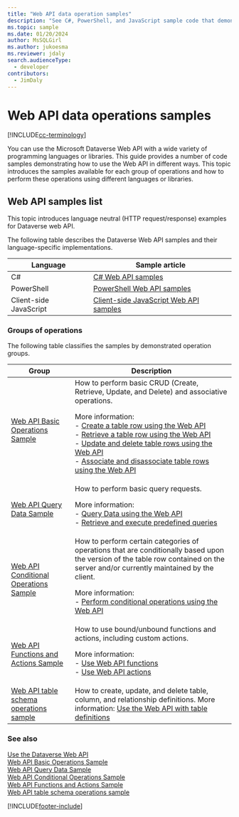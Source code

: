 ```yaml
---
title: "Web API data operation samples"
description: "See C#, PowerShell, and JavaScript sample code that demonstrates how to use the Microsoft Dataverse Web API for basic table row operations, data query, conditional operations, and functions and actions."
ms.topic: sample
ms.date: 01/20/2024
author: MsSQLGirl
ms.author: jukoesma
ms.reviewer: jdaly
search.audienceType: 
  - developer
contributors: 
  - JimDaly
---
```


# Web API data operations samples

[!INCLUDE[cc-terminology](../includes/cc-terminology.md)]

You can use the Microsoft Dataverse Web API with a wide variety of programming languages or libraries. This guide provides a number of code samples demonstrating how to use the Web API in different ways. This topic introduces the samples available for each group of operations and how to perform these operations using different languages or libraries.
  
## Web API samples list

This topic introduces language neutral (HTTP request/response) examples for Dataverse web API.

The following table describes the Dataverse Web API samples and their language-specific implementations.

|Language|Sample article|
|---------|---------|
|C#|[C# Web API samples](web-api-samples-csharp.md)|
|PowerShell|[PowerShell Web API samples](web-api-samples-powershell.md)|
|Client-side JavaScript|[Client-side JavaScript Web API samples](web-api-samples-client-side-javascript.md)|


  
### Groups of operations

The following table classifies the samples by demonstrated operation groups.  
  
|Group|Description|  
|-----------|-----------------|  
|[Web API Basic Operations Sample](web-api-basic-operations-sample.md)|How to perform basic CRUD (Create, Retrieve, Update, and Delete) and associative operations.<p/> More information: <br/>-   [Create a table row using the Web API](create-entity-web-api.md)<br />-   [Retrieve a table row using the Web API](retrieve-entity-using-web-api.md)<br />-   [Update and delete table rows using the Web API](update-delete-entities-using-web-api.md)<br />-   [Associate and disassociate table rows using the Web API](associate-disassociate-entities-using-web-api.md)|  
|[Web API Query Data Sample](web-api-query-data-sample.md)|How to perform basic query requests.<p/> More information: <br /> -   [Query Data using the Web API](query/overview.md)<br />-   [Retrieve and execute predefined queries](retrieve-and-execute-predefined-queries.md)|  
|[Web API Conditional Operations Sample](web-api-conditional-operations-sample.md)|How to perform certain categories of operations that are conditionally based upon the version of the table row contained on the  server and/or currently maintained by the client. <p/>More information:<br/>-   [Perform conditional operations using the Web API](perform-conditional-operations-using-web-api.md)|  
|[Web API Functions and Actions Sample](web-api-functions-actions-sample.md)|How to use bound/unbound functions and actions, including custom actions.<p/>More information: <br/>-   [Use Web API functions](use-web-api-functions.md)<br />-   [Use Web API actions](use-web-api-actions.md)|
|[Web API table schema operations sample](web-api-metadata-operations-sample.md)|How to create, update, and delete table, column, and relationship definitions. More information: [Use the Web API with table definitions](use-web-api-metadata.md)|

  
### See also

[Use the Dataverse Web API](overview.md)   
[Web API Basic Operations Sample](web-api-basic-operations-sample.md)   
[Web API Query Data Sample](web-api-query-data-sample.md)   
[Web API Conditional Operations Sample](web-api-conditional-operations-sample.md)   
[Web API Functions and Actions Sample](web-api-functions-actions-sample.md)   
[Web API table schema operations sample](web-api-metadata-operations-sample.md)


[!INCLUDE[footer-include](../../../includes/footer-banner.md)]
